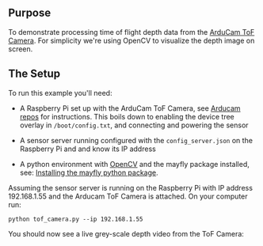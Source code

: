 ## Purpose

To demonstrate processing time of flight depth data from the [ArduCam ToF Camera](https://www.arducam.com/time-of-flight-camera-raspberry-pi/).
For simplicity we're using OpenCV to visualize the depth image on screen.

## The Setup

To run this example you'll need:

* A Raspberry Pi set up with the ArduCam ToF Camera, see [Arducam repos](https://github.com/ArduCAM/Arducam_tof_camera) for instructions.
	This boils down to enabling the device tree overlay in ``/boot/config.txt``, and	connecting and powering the sensor

* A sensor server running configured with the ``config_server.json`` on the Raspberry Pi and and know its IP address

* A python environment with [OpenCV](https://pypi.org/project/opencv-python/) and the mayfly package installed, see: [Installing the mayfly python package](https://mayfly-ai.github.io/manual).

Assuming the sensor server is running on the Raspberry Pi with IP address 192.168.1.55 and the Arducam ToF Camera is attached. On your computer run:

``python tof_camera.py --ip 192.168.1.55``

You should now see a live grey-scale depth video from the ToF Camera:
